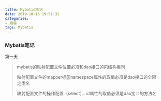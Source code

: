 ```yaml
---
title: Mybatis笔记
date: 2019-10-15 19:51:31
categories:
- 后端
tags: Mybatis
---
```

### Mybatis笔记  

第一天  


> mybatis的映射配置文件位置必须和dao接口的包结构相同    
> 
> 映射配置文件的mapper标签namespace属性的取值必须是dao接口的全限定类名  
> 
> 映射配置文件的操作配置（select），id属性的取值必须是dao接口的方法名
